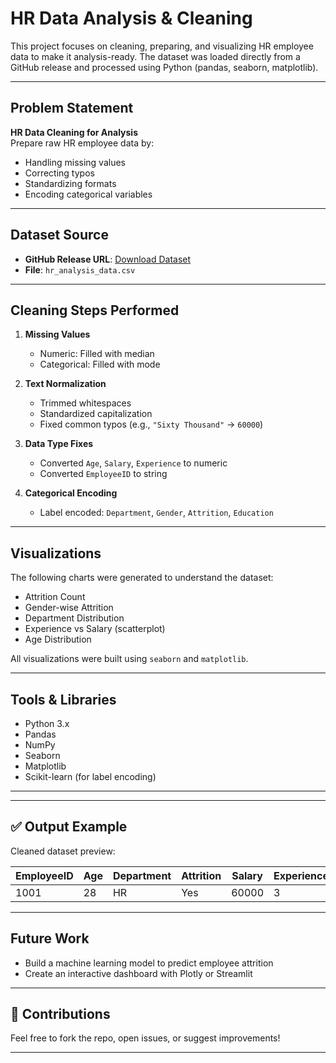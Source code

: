 #  HR Data Analysis & Cleaning

This project focuses on cleaning, preparing, and visualizing HR employee data to make it analysis-ready. The dataset was loaded directly from a GitHub release and processed using Python (pandas, seaborn, matplotlib).

---

##  Problem Statement

**HR Data Cleaning for Analysis**  
Prepare raw HR employee data by:
- Handling missing values
- Correcting typos
- Standardizing formats
- Encoding categorical variables

---

##  Dataset Source

- **GitHub Release URL**: [Download Dataset](https://github.com/suyash1912/hr_data_analysis/releases/tag/data)
- **File**: `hr_analysis_data.csv`

---

##  Cleaning Steps Performed

1. **Missing Values**  
   - Numeric: Filled with median  
   - Categorical: Filled with mode

2. **Text Normalization**  
   - Trimmed whitespaces
   - Standardized capitalization
   - Fixed common typos (e.g., `"Sixty Thousand"` → `60000`)

3. **Data Type Fixes**  
   - Converted `Age`, `Salary`, `Experience` to numeric
   - Converted `EmployeeID` to string

4. **Categorical Encoding**  
   - Label encoded: `Department`, `Gender`, `Attrition`, `Education`

---

##  Visualizations

The following charts were generated to understand the dataset:

-  Attrition Count
-  Gender-wise Attrition
-  Department Distribution
- Experience vs Salary (scatterplot)
-  Age Distribution

All visualizations were built using `seaborn` and `matplotlib`.

---

##  Tools & Libraries

- Python 3.x
- Pandas
- NumPy
- Seaborn
- Matplotlib
- Scikit-learn (for label encoding)

---


---

## ✅ Output Example

Cleaned dataset preview:

| EmployeeID | Age | Department | Attrition | Salary | Experience | Gender | ... |
|------------|-----|------------|-----------|--------|------------|--------|-----|
| 1001       | 28  | HR         | Yes       | 60000  | 3          | Male   | ... |

---

##  Future Work

- Build a machine learning model to predict employee attrition
- Create an interactive dashboard with Plotly or Streamlit

---

## 🙌 Contributions

Feel free to fork the repo, open issues, or suggest improvements!

---



